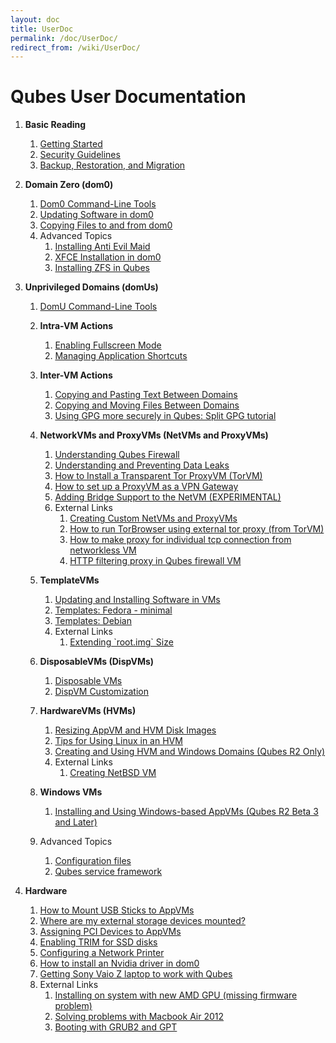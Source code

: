 ```yaml
---
layout: doc
title: UserDoc
permalink: /doc/UserDoc/
redirect_from: /wiki/UserDoc/
---
```


Qubes User Documentation
========================

1.  **Basic Reading**
    1.  [Getting Started](/doc/GettingStarted)
    2.  [Security Guidelines](/doc/SecurityGuidelines)
    3.  [Backup, Restoration, and Migration](/doc/BackupRestore)

2.  **Domain Zero (dom0)**
    1.  [Dom0 Command-Line Tools](/doc/DomZeroTools)
    2.  [Updating Software in dom0](/doc/SoftwareUpdateDom0)
    3.  [Copying Files to and from dom0](/doc/CopyToDomZero)
    4.  Advanced Topics
        1.  [Installing Anti Evil Maid](/doc/AntiEvilMaid)
        2.  [XFCE Installation in dom0](/doc/UserDoc/XFCE)
        3.  [Installing ZFS in Qubes](/doc/ZFS)

3.  **Unprivileged Domains (domUs)**
    1.  [DomU Command-Line Tools](/doc/VmTools)
    2.  **Intra-VM Actions**
        1.  [Enabling Fullscreen Mode](/doc/FullScreenMode)
        2.  [Managing Application Shortcuts](/doc/ManagingAppVmShortcuts)

    3.  **Inter-VM Actions**
        1.  [Copying and Pasting Text Between Domains](/doc/CopyPaste)
        2.  [Copying and Moving Files Between Domains](/doc/CopyingFiles)
        3.  [Using GPG more securely in Qubes: Split GPG tutorial](/doc/UserDoc/SplitGpg)

    4.  **NetworkVMs and ProxyVMs (NetVMs and ProxyVMs)**
        1.  [Understanding Qubes Firewall](/doc/QubesFirewall)
        2.  [Understanding and Preventing Data Leaks](/doc/DataLeaks)
        3.  [How to Install a Transparent Tor ProxyVM (TorVM)](/doc/UserDoc/TorVM)
        4.  [How to set up a ProxyVM as a VPN Gateway](/doc/VPN)
        5.  [Adding Bridge Support to the NetVM (EXPERIMENTAL)](/doc/NetworkBridgeSupport)
        6.  External Links
            1.  [Creating Custom NetVMs and ProxyVMs](http://theinvisiblethings.blogspot.com/2011/09/playing-with-qubes-networking-for-fun.html)
            2.  [How to run TorBrowser using external tor proxy (from TorVM)](https://groups.google.com/group/qubes-devel/msg/34f67194d3422bfa)
            3.  [How to make proxy for individual tcp connection from networkless VM](https://groups.google.com/group/qubes-devel/msg/4ca950ab6d7cd11a)
            4.  [HTTP filtering proxy in Qubes firewall VM](https://groups.google.com/group/qubes-devel/browse_thread/thread/5252bc3f6ed4b43e/d881deb5afaa2a6c#39c95d63fccca12b)

    5.  **TemplateVMs**
        1.  [Updating and Installing Software in VMs](/doc/SoftwareUpdateVM)
        2.  [Templates: Fedora - minimal](/doc/Templates/FedoraMinimal)
        3.  [Templates: Debian](/doc/Templates/Debian)
        4.  External Links
            1.  [Extending \`root.img\` Size](https://groups.google.com/group/qubes-devel/msg/9d1ac581236ca9b4)

    6.  **DisposableVMs (DispVMs)**
        1.  [Disposable VMs](/doc/DisposableVms)
        2.  [DispVM Customization](/doc/UserDoc/DispVMCustomization)

    7.  **HardwareVMs (HVMs)**
        1.  [Resizing AppVM and HVM Disk Images](/doc/ResizeDiskImage)
        2.  [Tips for Using Linux in an HVM](/doc/LinuxHVMTips)
        3.  [Creating and Using HVM and Windows Domains (Qubes R2 Only)](/doc/HvmCreate)
        4.  External Links
            1.  [Creating NetBSD VM](https://groups.google.com/group/qubes-devel/msg/4015c8900a813985)

    8.  **Windows VMs**
        1.  [Installing and Using Windows-based AppVMs (Qubes R2 Beta 3 and Later)](/doc/WindowsAppVms)

    9.  Advanced Topics
        1.  [Configuration files](/doc/UserDoc/ConfigFiles)
        2.  [Qubes service framework](/doc/QubesService)

4.  **Hardware**
    1.  [How to Mount USB Sticks to AppVMs](/doc/StickMounting)
    2.  [Where are my external storage devices mounted?](/doc/ExternalDeviceMountPoint)
    3.  [Assigning PCI Devices to AppVMs](/doc/AssigningDevices)
    4.  [Enabling TRIM for SSD disks](/doc/DiskTRIM)
    5.  [Configuring a Network Printer](/doc/NetworkPrinter)
    6.  [How to install an Nvidia driver in dom0](/doc/InstallNvidiaDriver)
    7.  [Getting Sony Vaio Z laptop to work with Qubes](/doc/SonyVaioTinkering)
    8.  External Links
        1.  [Installing on system with new AMD GPU (missing firmware problem)](https://groups.google.com/group/qubes-devel/browse_thread/thread/e27a57b0eda62f76)
        2.  [Solving problems with Macbook Air 2012](https://groups.google.com/group/qubes-devel/browse_thread/thread/b8b0d819d2a4fc39/d50a72449107ab21#8a9268c09d105e69)
        3.  [Booting with GRUB2 and GPT](https://groups.google.com/group/qubes-devel/browse_thread/thread/e4ac093cabd37d2b/d5090c20d92c4128#d5090c20d92c4128)


